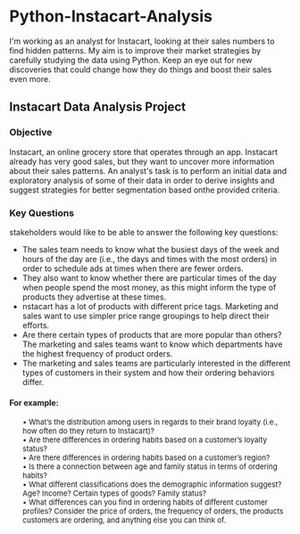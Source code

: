 # Python-Instacart-Analysis
I'm working as an analyst for Instacart, looking at their sales numbers to find hidden patterns. My aim is to improve their market strategies by carefully studying the data using Python. Keep an eye out for new discoveries that could change how they do things and boost their sales even more.
## Instacart Data Analysis Project
### Objective
Instacart, an online grocery store that operates through an app. Instacart already has very good sales, but they
want to uncover more information about their sales patterns. An analyst's task is to perform an initial data and exploratory analysis of some of their data in order
to derive insights and suggest strategies for better segmentation based onthe provided criteria.
### Key Questions
stakeholders would like to be able to answer the following key questions:
- The sales team needs to know what the busiest days of the week and hours of the
day are (i.e., the days and times with the most orders) in order to schedule ads at
times when there are fewer orders.
-  They also want to know whether there are particular times of the day when people
spend the most money, as this might inform the type of products they advertise at
these times.
-  nstacart has a lot of products with different price tags. Marketing and sales want to
use simpler price range groupings to help direct their efforts.
-  Are there certain types of products that are more popular than others? The marketing
and sales teams want to know which departments have the highest frequency of
product orders.
- The marketing and sales teams are particularly interested in the different types of
customers in their system and how their ordering behaviors differ.
#### For example:
<ul style="list-style-type: none;">
<li style="font-size: small;">&bull; What’s the distribution among users in regards to their brand loyalty (i.e., how
often do they return to Instacart)?</li>
<li style="font-size: small;">&bull; Are there differences in ordering habits based on a customer’s loyalty status?</li>
<li style="font-size: small;">&bull; Are there differences in ordering habits based on a customer’s region?</li>
<li style="font-size: small;">&bull;  Is there a connection between age and family status in terms of ordering
habits?</li>
<li style="font-size: small;">&bull; What different classifications does the demographic information suggest?
Age? Income? Certain types of goods? Family status?</li>
<li style="font-size: small;">&bull; What differences can you find in ordering habits of different customer
profiles? Consider the price of orders, the frequency of orders, the products
customers are ordering, and anything else you can think of.</li>
</ul>


 
